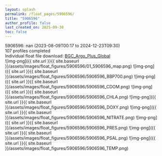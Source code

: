 ```yaml
---
layout: splash
permalink: /float_pages/5906596/
title: "5906596"
author_profile: false
last_created_on: 2025-09-30
toc: false
---
```

 
5906596: nan (2023-08-09T00:17 to 2024-12-23T09:30)\
107 profiles completed\
Individual float file download: [BGC_Argo_Plus_Global](https://ftp.soest.hawaii.edu/bgc_argo_plus/Individual_Floats/outliers_removed/5906596_Sprof_processed.nc)\
![img-png]({{ site.url }}{{ site.baseurl }}/assets/images/float_figures/5906596/01_5906596_map.png)
![img-png]({{ site.url }}{{ site.baseurl }}/assets/images/float_figures/5906596/5906596_BBP700.png)
![img-png]({{ site.url }}{{ site.baseurl }}/assets/images/float_figures/5906596/5906596_CDOM.png)
![img-png]({{ site.url }}{{ site.baseurl }}/assets/images/float_figures/5906596/5906596_CHLA.png)
![img-png]({{ site.url }}{{ site.baseurl }}/assets/images/float_figures/5906596/5906596_DOXY.png)
![img-png]({{ site.url }}{{ site.baseurl }}/assets/images/float_figures/5906596/5906596_NITRATE.png)
![img-png]({{ site.url }}{{ site.baseurl }}/assets/images/float_figures/5906596/5906596_PRES.png)
![img-png]({{ site.url }}{{ site.baseurl }}/assets/images/float_figures/5906596/5906596_PSAL.png)
![img-png]({{ site.url }}{{ site.baseurl }}/assets/images/float_figures/5906596/5906596_TEMP.png)
